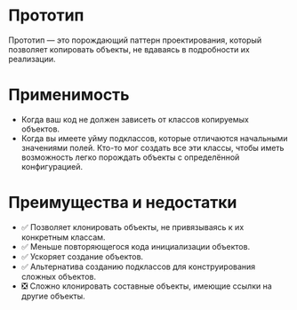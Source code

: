 # Прототип
Прототип — это порождающий паттерн проектирования, который позволяет копировать объекты, не вдаваясь в подробности их реализации.
# Применимость
- Когда ваш код не должен зависеть от классов копируемых объектов.
- Когда вы имеете уйму подклассов, которые отличаются начальными значениями полей. Кто-то мог создать все эти классы, чтобы иметь возможность легко порождать объекты с определённой конфигурацией.
# Преимущества и недостатки
- :white_check_mark: Позволяет клонировать объекты, не привязываясь к их конкретным классам.
- :white_check_mark: Меньше повторяющегося кода инициализации объектов.
- :white_check_mark: Ускоряет создание объектов.
- :white_check_mark: Альтернатива созданию подклассов для конструирования сложных объектов.
- :negative_squared_cross_mark: Сложно клонировать составные объекты, имеющие ссылки на другие объекты.
